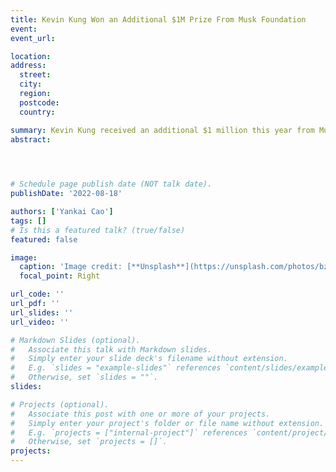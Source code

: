 ```yaml
---
title: Kevin Kung Won an Additional $1M Prize From Musk Foundation
event: 
event_url: 

location:  
address:
  street:  
  city:  
  region:  
  postcode:  
  country:  

summary: Kevin Kung received an additional $1 million this year from Musk Foundation. UBC is the only university in the world where not one but two teams won Elon Musk’s XPRIZE Carbon Removal stage 2 milestone award (the other team is UBC spinoff Carbin Minerals). <span style="font-size: 28px;">></span> [Xprize UBC News](https://news.ubc.ca/2022/04/ubc-spinoff-carbinminerals-wins-musk-foundation/)
abstract:  


 

# Schedule page publish date (NOT talk date).
publishDate: '2022-08-18'

authors: ['Yankai Cao']
tags: []
# Is this a featured talk? (true/false)
featured: false

image:
  caption: 'Image credit: [**Unsplash**](https://unsplash.com/photos/bzdhc5b3Bxs)'
  focal_point: Right

url_code: ''
url_pdf: '' 
url_slides: ''
url_video: ''

# Markdown Slides (optional).
#   Associate this talk with Markdown slides.
#   Simply enter your slide deck's filename without extension.
#   E.g. `slides = "example-slides"` references `content/slides/example-slides.md`.
#   Otherwise, set `slides = ""`.
slides:

# Projects (optional).
#   Associate this post with one or more of your projects.
#   Simply enter your project's folder or file name without extension.
#   E.g. `projects = ["internal-project"]` references `content/project/deep-learning/index.md`.
#   Otherwise, set `projects = []`.
projects:
---
```

